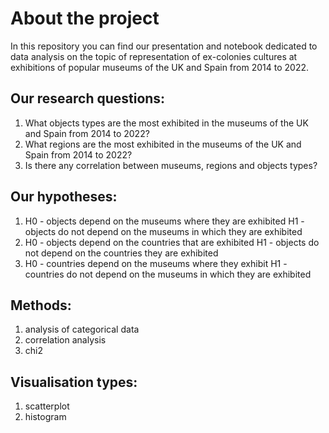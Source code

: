 # About the project 
In this repository you can find our presentation and notebook dedicated to data analysis on the topic of representation of ex-colonies cultures at exhibitions of popular museums of the UK and Spain from 2014 to 2022. 
## Our research questions:
1) What objects types are the most exhibited in the museums of the UK and Spain from 2014 to 2022?
2) What regions are the most exhibited in the museums of the UK and Spain from 2014 to 2022?
3) Is there any correlation between museums, regions and objects types?
## Our hypotheses:
1) H0 - objects depend on the museums where they are exhibited
   H1 - objects do not depend on the museums in which they are exhibited
2) H0 - objects depend on the countries that are exhibited
   H1 - objects do not depend on the countries they are exhibited
3) H0 - countries depend on the museums where they exhibit
   H1 - countries do not depend on the museums in which they are exhibited
## Methods: 
1) analysis of categorical data
2) correlation analysis
3) chi2
## Visualisation types:
1) scatterplot
2) histogram 

